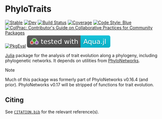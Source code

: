 # PhyloTraits

[![Stable](https://img.shields.io/badge/docs-stable-blue.svg)](https://JuliaPhylo.github.io/PhyloTraits.jl/stable/)
[![Dev](https://img.shields.io/badge/docs-dev-blue.svg)](https://JuliaPhylo.github.io/PhyloTraits.jl/dev/)
[![Build Status](https://github.com/JuliaPhylo/PhyloTraits.jl/actions/workflows/CI.yml/badge.svg?branch=main)](https://github.com/JuliaPhylo/PhyloTraits.jl/actions/workflows/CI.yml?query=branch%3Amain)
[![Coverage](https://codecov.io/gh/JuliaPhylo/PhyloTraits.jl/branch/main/graph/badge.svg)](https://codecov.io/gh/JuliaPhylo/PhyloTraits.jl)
[![Code Style: Blue](https://img.shields.io/badge/code%20style-blue-4495d1.svg)](https://github.com/invenia/BlueStyle)
[![ColPrac: Contributor's Guide on Collaborative Practices for Community Packages](https://img.shields.io/badge/ColPrac-Contributor's%20Guide-blueviolet)](https://github.com/SciML/ColPrac)
[![PkgEval](https://JuliaCI.github.io/NanosoldierReports/pkgeval_badges/P/PhyloTraits.svg)](https://JuliaCI.github.io/NanosoldierReports/pkgeval_badges/P/PhyloTraits.html)
[![Aqua](https://raw.githubusercontent.com/JuliaTesting/Aqua.jl/master/badge.svg)](https://github.com/JuliaTesting/Aqua.jl)

[Julia](http://julialang.org/) package for the analysis of trait evolution along
a phylogeny, including phylogenetic networks. It depends on utilities from
[PhyloNetworks](https://github.com/JuliaPhylo/PhyloNetworks.jl).


> [!NOTE]
> Much of this package was formerly part of PhyloNetworks v0.16.4 (and prior).
> PhyloNetworks v0.17 will be stripped of functions for trait evolution.

## Citing

See [`CITATION.bib`](CITATION.bib) for the relevant reference(s).
